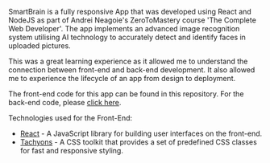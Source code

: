 SmartBrain is a fully responsive App that was developed using React and NodeJS as part of Andrei Neagoie's ZeroToMastery course 'The Complete Web Developer'. The app implements an advanced image recognition system utilising AI technology to accurately detect and identify faces in uploaded pictures.

This was a great learning experience as it allowed me to understand the connection between front-end and back-end development. It also allowed me to experience the lifecycle of an app from design to deployment.

The front-end code for this app can be found in this repository. For the back-end code, please [click here](https://github.com/Kingtim11/SmartBrain-API).

Technologies used for the Front-End:
  * [React](https://reactjs.org/) - A JavaScript library for building user interfaces on the front-end.
  * [Tachyons](https://tachyons.io/) - A CSS toolkit that provides a set of predefined CSS classes for fast and           responsive styling.

